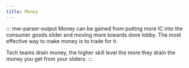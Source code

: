 ```yaml
---
title: Money
---
```

::: mw-parser-output
Money can be gained from putting more IC into the consumer goods slider
and moving more towards dove lobby. The most effective way to make money
is to trade for it.

Tech teams drain money, the higher skill level the more they drain the
money you get from your sliders.
:::
